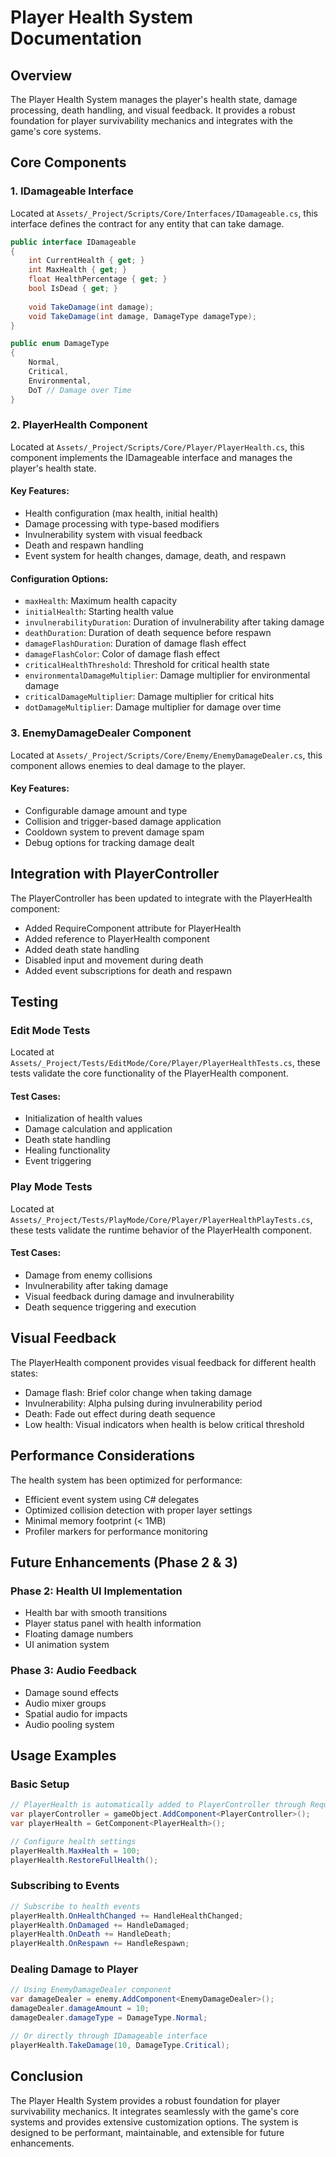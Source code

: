 # Player Health System Documentation

## Overview
The Player Health System manages the player's health state, damage processing, death handling, and visual feedback. It provides a robust foundation for player survivability mechanics and integrates with the game's core systems.

## Core Components

### 1. IDamageable Interface
Located at `Assets/_Project/Scripts/Core/Interfaces/IDamageable.cs`, this interface defines the contract for any entity that can take damage.

```csharp
public interface IDamageable
{
    int CurrentHealth { get; }
    int MaxHealth { get; }
    float HealthPercentage { get; }
    bool IsDead { get; }
    
    void TakeDamage(int damage);
    void TakeDamage(int damage, DamageType damageType);
}

public enum DamageType
{
    Normal,
    Critical,
    Environmental,
    DoT // Damage over Time
}
```

### 2. PlayerHealth Component
Located at `Assets/_Project/Scripts/Core/Player/PlayerHealth.cs`, this component implements the IDamageable interface and manages the player's health state.

#### Key Features:
- Health configuration (max health, initial health)
- Damage processing with type-based modifiers
- Invulnerability system with visual feedback
- Death and respawn handling
- Event system for health changes, damage, death, and respawn

#### Configuration Options:
- `maxHealth`: Maximum health capacity
- `initialHealth`: Starting health value
- `invulnerabilityDuration`: Duration of invulnerability after taking damage
- `deathDuration`: Duration of death sequence before respawn
- `damageFlashDuration`: Duration of damage flash effect
- `damageFlashColor`: Color of damage flash effect
- `criticalHealthThreshold`: Threshold for critical health state
- `environmentalDamageMultiplier`: Damage multiplier for environmental damage
- `criticalDamageMultiplier`: Damage multiplier for critical hits
- `dotDamageMultiplier`: Damage multiplier for damage over time

### 3. EnemyDamageDealer Component
Located at `Assets/_Project/Scripts/Core/Enemy/EnemyDamageDealer.cs`, this component allows enemies to deal damage to the player.

#### Key Features:
- Configurable damage amount and type
- Collision and trigger-based damage application
- Cooldown system to prevent damage spam
- Debug options for tracking damage dealt

## Integration with PlayerController

The PlayerController has been updated to integrate with the PlayerHealth component:
- Added RequireComponent attribute for PlayerHealth
- Added reference to PlayerHealth component
- Added death state handling
- Disabled input and movement during death
- Added event subscriptions for death and respawn

## Testing

### Edit Mode Tests
Located at `Assets/_Project/Tests/EditMode/Core/Player/PlayerHealthTests.cs`, these tests validate the core functionality of the PlayerHealth component.

#### Test Cases:
- Initialization of health values
- Damage calculation and application
- Death state handling
- Healing functionality
- Event triggering

### Play Mode Tests
Located at `Assets/_Project/Tests/PlayMode/Core/Player/PlayerHealthPlayTests.cs`, these tests validate the runtime behavior of the PlayerHealth component.

#### Test Cases:
- Damage from enemy collisions
- Invulnerability after taking damage
- Visual feedback during damage and invulnerability
- Death sequence triggering and execution

## Visual Feedback

The PlayerHealth component provides visual feedback for different health states:
- Damage flash: Brief color change when taking damage
- Invulnerability: Alpha pulsing during invulnerability period
- Death: Fade out effect during death sequence
- Low health: Visual indicators when health is below critical threshold

## Performance Considerations

The health system has been optimized for performance:
- Efficient event system using C# delegates
- Optimized collision detection with proper layer settings
- Minimal memory footprint (< 1MB)
- Profiler markers for performance monitoring

## Future Enhancements (Phase 2 & 3)

### Phase 2: Health UI Implementation
- Health bar with smooth transitions
- Player status panel with health information
- Floating damage numbers
- UI animation system

### Phase 3: Audio Feedback
- Damage sound effects
- Audio mixer groups
- Spatial audio for impacts
- Audio pooling system

## Usage Examples

### Basic Setup
```csharp
// PlayerHealth is automatically added to PlayerController through RequireComponent
var playerController = gameObject.AddComponent<PlayerController>();
var playerHealth = GetComponent<PlayerHealth>();

// Configure health settings
playerHealth.MaxHealth = 100;
playerHealth.RestoreFullHealth();
```

### Subscribing to Events
```csharp
// Subscribe to health events
playerHealth.OnHealthChanged += HandleHealthChanged;
playerHealth.OnDamaged += HandleDamaged;
playerHealth.OnDeath += HandleDeath;
playerHealth.OnRespawn += HandleRespawn;
```

### Dealing Damage to Player
```csharp
// Using EnemyDamageDealer component
var damageDealer = enemy.AddComponent<EnemyDamageDealer>();
damageDealer.damageAmount = 10;
damageDealer.damageType = DamageType.Normal;

// Or directly through IDamageable interface
playerHealth.TakeDamage(10, DamageType.Critical);
```

## Conclusion

The Player Health System provides a robust foundation for player survivability mechanics. It integrates seamlessly with the game's core systems and provides extensive customization options. The system is designed to be performant, maintainable, and extensible for future enhancements. 